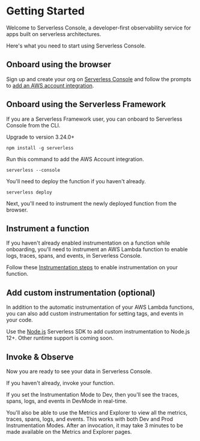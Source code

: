 <!--
title: Getting Started
menuText: Getting Started
description: Getting Started with Serverless Console
menuOrder: 1
-->

# Getting Started

Welcome to Serverless Console, a developer-first observability service for apps
built on serverless architectures.

Here's what you need to start using Serverless Console.

## Onboard using the browser

Sign up and create your org on [Serverless Console](https://console.serverless.com?ref_website=https%3A%2F%2Fwww.serverless.com%2Fconsole%2Fdocs%2F)
and follow the prompts to [add an AWS account integration](./integrations/aws.md).

## Onboard using the Serverless Framework

If you are a Serverless Framework user, you can onboard to Serverless Console
from the CLI.

Upgrade to version 3.24.0+

```text
npm install -g serverless
```

Run this command to add the AWS Account integration.

```text
serverless --console 
```

You'll need to deploy the function if you haven't already.

```text
serverless deploy
```

Next, you'll need to instrument the newly deployed function from the browser.

## Instrument a function

If you haven't already enabled instrumentation on a function while onboarding,
you'll need to instrument an AWS Lambda function to enable logs, traces, spans,
and events, in Serverless Console.

Follow these [Instrumentation steps](./instrumentation.md#instrumentation-mode-prod) to enable
instrumentation on your function.

## Add custom instrumentation (optional)

In addition to the automatic instrumentation of your AWS Lambda functions, you
can also add custom instrumentation for setting tags, and events in your code. 

Use the [Node.js](./nodejs-sdk.md) Serverless SDK
to add custom instrumentation to Node.js 12+. Other runtime
support is coming soon.

## Invoke & Observe

Now you are ready to see your data in Serverless Console.

If you haven't already, invoke your function.

If you set the Instrumentation Mode to Dev, then you'll see the traces, spans,
logs, and events in DevMode in real-time.

You'll also be able to use the Metrics and Explorer to view all the metrics,
traces, spans, logs, and events. This works with both Dev and Prod
Instrumentation Modes. After an invocation, it may take 3 minutes to be made
available on the Metrics and Explorer pages.
